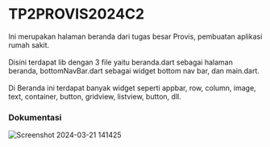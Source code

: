 <h1>TP2PROVIS2024C2</h1>

Ini merupakan halaman beranda dari tugas besar Provis, pembuatan aplikasi rumah sakit.
<br><br>
Disini terdapat lib dengan 3 file yaitu beranda.dart sebagai halaman beranda, bottomNavBar.dart sebagai widget bottom nav bar, dan main.dart.
<br><br>
Di Beranda ini terdapat banyak widget seperti appbar, row, column, image, text, container, button, gridview, listview, button, dll.

<h3>Dokumentasi</h3>

![Screenshot 2024-03-21 141425](https://github.com/WildanRaffians/TP2-Provis/assets/134181656/36d35bd8-42f5-4f17-a13f-9f5d6568f6c2)
